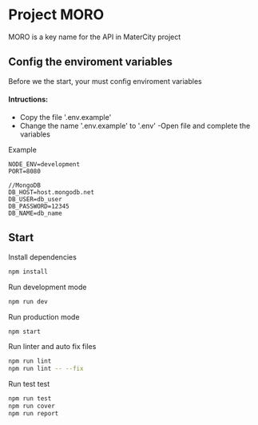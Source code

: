 # Project MORO

MORO is a key name for the API in MaterCity project

## Config the enviroment variables
Before we the start, your must config enviroment variables

#### Intructions:
- Copy the file '.env.example'
- Change the name '.env.example' to '.env'
-Open file and complete the variables

Example
```
NODE_ENV=development
PORT=8080

//MongoDB
DB_HOST=host.mongodb.net
DB_USER=db_user
DB_PASSWORD=12345
DB_NAME=db_name
```

## Start
Install dependencies
```bash
npm install
```

Run development mode
```bash
npm run dev
```

Run production mode
```bash
npm start
```

Run linter and auto fix files
```bash
npm run lint
npm run lint -- --fix
```

Run test test
```bash
npm run test
npm run cover
npm run report
```